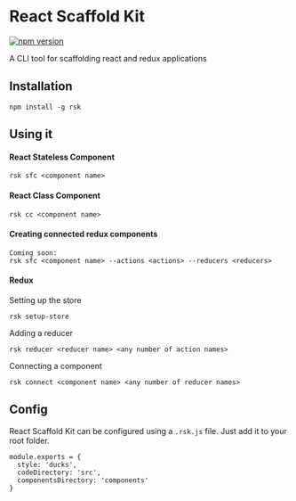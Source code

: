 # React Scaffold Kit

[![npm version](https://img.shields.io/npm/v/rsk.svg?style=flat)](https://www.npmjs.com/package/rsk)

A CLI tool for scaffolding react and redux applications

## Installation

`npm install -g rsk`

## Using it


#### React Stateless Component

```
rsk sfc <component name>
```

#### React Class Component

```
rsk cc <component name>
```

#### Creating connected redux components

```
Coming soon:
rsk sfc <component name> --actions <actions> --reducers <reducers>
```

#### Redux

Setting up the store

```
rsk setup-store
```

Adding a reducer

```
rsk reducer <reducer name> <any number of action names>
```

Connecting a component

```
rsk connect <component name> <any number of reducer names>
```

## Config

React Scaffold Kit can be configured using a `.rsk.js` file. Just add it to your root folder.

```
module.exports = {
  style: 'ducks',
  codeDirectory: 'src',
  componentsDirectory: 'components'
}
```
